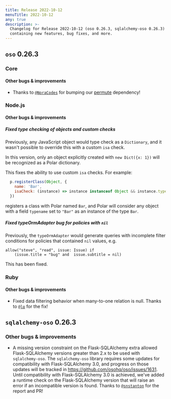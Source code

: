 ```yaml
---
title: Release 2022-10-12
menuTitle: 2022-10-12
any: true
description: >-
  Changelog for Release 2022-10-12 (oso 0.26.3, sqlalchemy-oso 0.26.3)
  containing new features, bug fixes, and more.
---
```


## `oso` 0.26.3

### Core

#### Other bugs & improvements

- Thanks to [`@NoraCodes`](https://github.com/NoraCodes) for bumping our
  [permute](https://crates.io/crates/permute) dependency!

### Node.js

#### Other bugs & improvements

##### Fixed type checking of objects and custom checks

Previously, any JavaScript object would type check as a `Dictionary`, and it wasn't possible
to override this with a custom `isa` check.

In this version, only an object explicitly created with `new Dict({x: 1})` will be recognized
as a Polar dictionary.

This fixes the ability to use custom `isa` checks. For example:

```js
  p.registerClass(Object, {
    name: 'Bar',
    isaCheck: (instance) => instance instanceof Object && instance.typename && instance.typename == "Bar"
  })
```

registers a class with Polar named `Bar`, and Polar will consider any object with a field `typename` set to `"Bar"`
as an instance of the type `Bar`.

##### Fixed typeOrmAdapter bug for policies with `nil`

Previously, the `typeOrmAdapter` would generate queries with incomplete filter conditions
for policies that contained `nil` values, e.g.
```
allow("steve", "read", issue: Issue) if
    (issue.title = "bug" and  issue.subtitle = nil) 
```
This has been fixed.

### Ruby

#### Other bugs & improvements

- Fixed data filtering behavior when many-to-one relation is null.
  Thanks to [`@lp`](github.com/lp) for the fix!


## `sqlalchemy-oso` 0.26.3

### Other bugs & improvements

- A missing version constraint on the Flask-SQLAlchemy extra allowed
  Flask-SQLAlchemy versions greater than 2.x to be used with `sqlalchemy-oso`.
  The `sqlalchemy-oso` library requires some updates for compatibility with
  Flask-SQLAlchemy 3.0, and progress on those updates will be tracked in
  https://github.com/osohq/oso/issues/1631. Until compatibility with
  Flask-SQLAlchemy 3.0 is achieved, we've added a runtime check on the
  Flask-SQLAlchemy version that will raise an error if an incompatible version
  is found. Thanks to [`@snstanton`](https://github.com/snstanton) for the
  report and PR!
